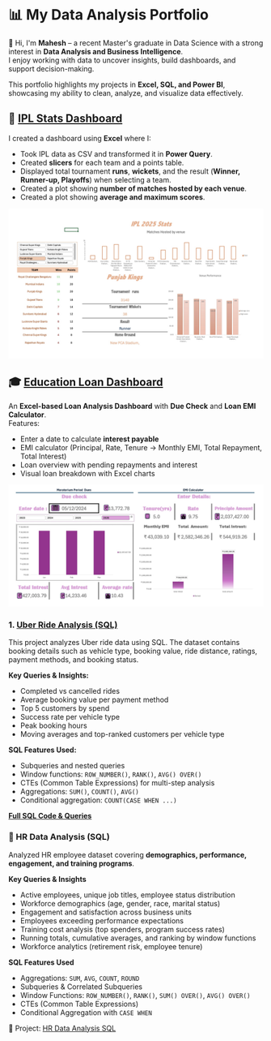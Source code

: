 

# 📊 My Data Analysis Portfolio

👋 Hi, I'm **Mahesh** – a recent Master's graduate in Data Science with a strong interest in **Data Analysis and Business Intelligence**.  
I enjoy working with data to uncover insights, build dashboards, and support decision-making.  

This portfolio highlights my projects in **Excel, SQL, and Power BI**, showcasing my ability to clean, analyze, and visualize data effectively.  
  
## 🏏 [IPL Stats Dashboard](./excel-IPL-stats-dashboard/README.md)

I created a dashboard using **Excel** where I:

- Took IPL data as CSV and transformed it in **Power Query**.  
- Created **slicers** for each team and a points table.  
- Displayed total tournament **runs**, **wickets**, and the result (**Winner, Runner-up, Playoffs**) when selecting a team.  
- Created a plot showing **number of matches hosted by each venue**.  
- Created a plot showing **average and maximum scores**.  

![IPL Dashboard](./excel-IPL-stats-dashboard/IPL_Dash.jpg)


## 🎓 [Education Loan Dashboard](./Education_Loan_Dashboard/README.md)
An **Excel-based Loan Analysis Dashboard** with **Due Check** and **Loan EMI Calculator**.  
Features:  
- Enter a date to calculate **interest payable**  
- EMI calculator (Principal, Rate, Tenure → Monthly EMI, Total Repayment, Total Interest)  
- Loan overview with pending repayments and interest  
- Visual loan breakdown with Excel charts  

![Education Loan Dashboard](./Education_Loan_Dashboard/Loan%20Dashboard%20scn.jpg)


### 1. [Uber Ride Analysis (SQL)](./SQL_Uber_data_analysis)
  

This project analyzes Uber ride data using SQL. The dataset contains booking details such as vehicle type, booking value, ride distance, ratings, payment methods, and booking status.

**Key Queries & Insights:**
- Completed vs cancelled rides  
- Average booking value per payment method  
- Top 5 customers by spend  
- Success rate per vehicle type  
- Peak booking hours  
- Moving averages and top-ranked customers per vehicle type  

**SQL Features Used:**
- Subqueries and nested queries  
- Window functions: `ROW_NUMBER()`, `RANK()`, `AVG() OVER()`  
- CTEs (Common Table Expressions) for multi-step analysis  
- Aggregations: `SUM()`, `COUNT()`, `AVG()`  
- Conditional aggregation: `COUNT(CASE WHEN ...)`  

**[Full SQL Code & Queries](./SQL_Uber_data_analysis)**


### 📌 HR Data Analysis (SQL)
Analyzed HR employee dataset covering **demographics, performance, engagement, and training programs**.  

**Key Queries & Insights**  
- Active employees, unique job titles, employee status distribution  
- Workforce demographics (age, gender, race, marital status)  
- Engagement and satisfaction across business units  
- Employees exceeding performance expectations  
- Training cost analysis (top spenders, program success rates)  
- Running totals, cumulative averages, and ranking by window functions  
- Workforce analytics (retirement risk, employee tenure)  

**SQL Features Used**  
- Aggregations: `SUM`, `AVG`, `COUNT`, `ROUND`  
- Subqueries & Correlated Subqueries  
- Window Functions: `ROW_NUMBER()`, `RANK()`, `SUM() OVER()`, `AVG() OVER()`  
- CTEs (Common Table Expressions)  
- Conditional Aggregation with `CASE WHEN`  

📂 Project: [HR Data Analysis SQL](./HR_Data_Analysis_Sql)

